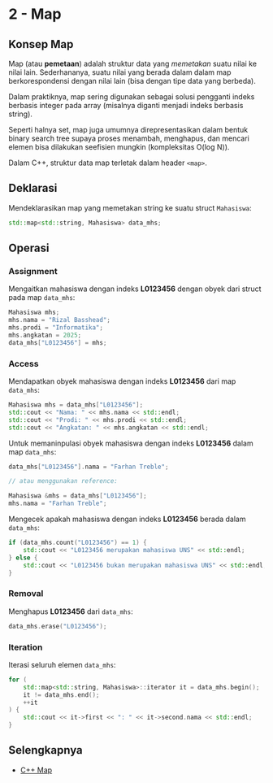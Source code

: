 # 2 - Map

## Konsep Map

Map (atau **pemetaan**) adalah struktur data yang *memetakan* suatu nilai ke nilai lain. Sederhananya, suatu nilai yang berada dalam dalam map berkorespondensi dengan nilai lain (bisa dengan tipe data yang berbeda).

Dalam praktiknya, map sering digunakan sebagai solusi pengganti indeks berbasis integer pada array (misalnya diganti menjadi indeks berbasis string).

Seperti halnya set, map juga umumnya direpresentasikan dalam bentuk binary search tree supaya proses menambah, menghapus, dan mencari elemen bisa dilakukan seefisien mungkin (kompleksitas O(log N)).

Dalam C++, struktur data map terletak dalam header `<map>`.

## Deklarasi

Mendeklarasikan map yang memetakan string ke suatu struct `Mahasiswa`:
```c++
std::map<std::string, Mahasiswa> data_mhs;
```

## Operasi

### Assignment

Mengaitkan mahasiswa dengan indeks **L0123456** dengan obyek dari struct pada map `data_mhs`:
```c++
Mahasiswa mhs;
mhs.nama = "Rizal Basshead";
mhs.prodi = "Informatika";
mhs.angkatan = 2025;
data_mhs["L0123456"] = mhs;
```

### Access

Mendapatkan obyek mahasiswa dengan indeks **L0123456** dari map `data_mhs`:
```c++
Mahasiswa mhs = data_mhs["L0123456"];
std::cout << "Nama: " << mhs.nama << std::endl;
std::cout << "Prodi: " << mhs.prodi << std::endl;
std::cout << "Angkatan: " << mhs.angkatan << std::endl;
```

Untuk memaninpulasi obyek mahasiswa dengan indeks **L0123456** dalam map `data_mhs`:
```c++
data_mhs["L0123456"].nama = "Farhan Treble";

// atau menggunakan reference:

Mahasiswa &mhs = data_mhs["L0123456"];
mhs.nama = "Farhan Treble";
```

Mengecek apakah mahasiswa dengan indeks **L0123456** berada dalam `data_mhs`:
```c++
if (data_mhs.count("L0123456") == 1) {
    std::cout << "L0123456 merupakan mahasiswa UNS" << std::endl;
} else {
    std::cout << "L0123456 bukan merupakan mahasiswa UNS" << std::endl;
}
```

### Removal

Menghapus **L0123456** dari `data_mhs`:
```c++
data_mhs.erase("L0123456");
```

### Iteration

Iterasi seluruh elemen `data_mhs`:
```c++
for (
    std::map<std::string, Mahasiswa>::iterator it = data_mhs.begin();
    it != data_mhs.end();
    ++it
) {
    std::cout << it->first << ": " << it->second.nama << std::endl;
}
```

## Selengkapnya

- [C++ Map](https://en.cppreference.com/w/cpp/container/map)
